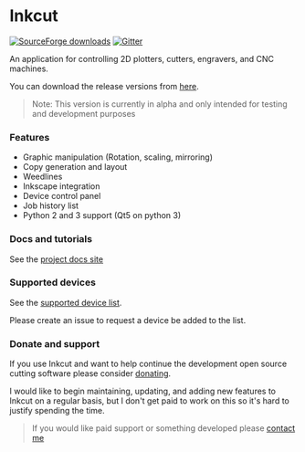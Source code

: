 # Inkcut

[![SourceForge downloads](https://img.shields.io/sourceforge/dm/inkcut.svg)](https://github.com/codelv/inkcut/releases) 
[![Gitter](https://img.shields.io/gitter/room/nwjs/nw.js.svg)](https://gitter.im/inkcut/Lobby#)

An application for controlling 2D plotters, cutters, engravers, and CNC machines.

You can download the release versions from [here](https://github.com/codelv/inkcut/releases). 

> Note: This version is currently in alpha and only intended for testing and development purposes

### Features

- Graphic manipulation (Rotation, scaling, mirroring)
- Copy generation and layout
- Weedlines
- Inkscape integration
- Device control panel
- Job history list
- Python 2 and 3 support (Qt5 on python 3) 
 
### Docs and tutorials

See the [project docs site](https://www.codelv.com/projects/inkcut/docs/)


### Supported devices

See the [supported device list](https://docs.google.com/spreadsheets/d/1KYNZMkNy0qYcpnXaNHgXKvdEhnUYKfGqZOH0Dw6siAg/edit#gid=0&fvid=820852346]).

Please create an issue to request a device be added to the list.  

### Donate and support

If you use Inkcut and want to help continue the development open source cutting software 
please consider [donating](https://www.codelv.com/projects/inkcut/support/). 

I would like to begin maintaining, updating, and adding new features to Inkcut on a 
regular basis, but I don't get paid to work on this so it's hard to justify spending 
the time.

> If you would like paid support or something developed please [contact me](https://www.codelv.com/contact/)  
